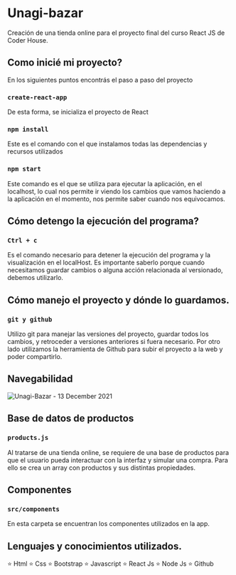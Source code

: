 # Unagi-bazar

Creación de una tienda online para el proyecto final del curso React JS de Coder House.

## Como inicié mi proyecto?

En los siguientes puntos encontrás el paso a paso del proyecto

### `create-react-app`

De esta forma, se inicializa el proyecto de React

### `npm install`

Este es el comando con el que instalamos todas las dependencias y recursos utilizados

### `npm start`

Este comando es el que se utiliza para ejecutar la aplicación, en el localhost, lo cual nos permite ir viendo los cambios que vamos haciendo a la aplicación en el momento, nos permite saber cuando nos equivocamos.

## Cómo detengo la ejecución del programa?

### `Ctrl + c`

Es el comando necesario para detener la ejecución del programa y la visualización en el localHost. Es importante saberlo porque cuando necesitamos guardar cambios o alguna acción relacionada al versionado, debemos utilizarlo.

## Cómo manejo el proyecto y dónde lo guardamos.

### `git y github` 

Utilizo git para manejar las versiones del proyecto, guardar todos los cambios, y retroceder a versiones anteriores si fuera necesario.
Por otro lado utilizamos la herramienta de Github para subir el proyecto a la web y poder compartirlo.

## Navegabilidad

![Unagi-Bazar - 13 December 2021](https://user-images.githubusercontent.com/86387370/145910984-0e5cfb0d-590d-4225-81e9-3506aaec1c70.gif)



## Base de datos de productos

### `products.js`

Al tratarse de una tienda online, se requiere de una base de productos para que el usuario pueda interactuar con la interfaz y simular una compra. Para ello se crea un array con productos y sus distintas propiedades.

## Componentes

### `src/components`

En esta carpeta se encuentran los componentes utilizados en la app.

## Lenguajes y conocimientos utilizados.

⭐️ Html
⭐️ Css
⭐️ Bootstrap
⭐️ Javascript
⭐️ React Js
⭐️ Node Js
⭐️ Github
